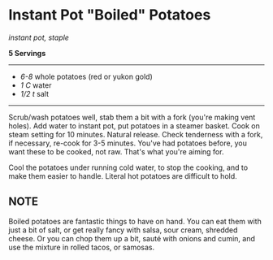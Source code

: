 # Instant Pot "Boiled" Potatoes

*instant pot, staple*

**5 Servings**

---

- *6-8* whole potatoes (red or yukon gold)
- *1 C* water
- *1/2 t* salt

---

Scrub/wash potatoes well, stab them a bit with a fork (you're making vent
holes). Add water to instant pot, put potatoes in a steamer basket. Cook on
steam setting for 10 minutes. Natural release. Check tenderness with a fork, if
necessary, re-cook for 3-5 minutes. You've had potatoes before, you want these
to be cooked, not raw. That's what you're aiming for.

Cool the potatoes under running cold water, to stop the cooking, and to make
them easier to handle. Literal hot potatoes are difficult to hold.

## NOTE ##

Boiled potatoes are fantastic things to have on hand. You can eat them with just
a bit of salt, or get really fancy with salsa, sour cream, shredded cheese. Or
you can chop them up a bit, sauté with onions and cumin, and use the mixture in
rolled tacos, or samosas.

